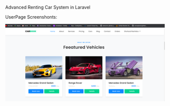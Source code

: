 
Advanced Renting Car System in Laravel 

UserPage Screenshonts:

![Screenshots](public/blog_images/Screenshot1.png)
